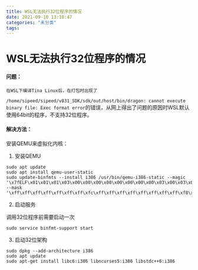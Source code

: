 ```yaml
---
title: WSL无法执行32位程序的情况
date: 2021-09-10 13:10:47
categories: "未分类"
tags:
---
```

# WSL无法执行32位程序的情况

#### 问题：

```
在WSL下编译Tina Linux后，在打包时出现了
```

`/home/sipeed/sipeed/v831_SDK/sdk/out/host/bin/dragon: cannot execute binary file: Exec format error`的错误，从网上得出了问题的原因时WSL默认使用64bit的程序，不支持32位程序。

#### 解决方法：

安装QEMU来虚拟化内核：

1. 安装QEMU

```
sudo apt update
sudo apt install qemu-user-static
sudo update-binfmts --install i386 /usr/bin/qemu-i386-static --magic '\x7fELF\x01\x01\x01\x03\x00\x00\x00\x00\x00\x00\x00\x00\x03\x00\x03\x00\x01\x00\x00\x00' --mask '\xff\xff\xff\xff\xff\xff\xff\xfc\xff\xff\xff\xff\xff\xff\xff\xff\xf8\xff\xff\xff\xff\xff\xff\xff'
```

2. 启动服务

调用32位程序前需要启动一次

```
sudo service binfmt-support start
```

3. 启动32位架构

```
sudo dpkg --add-architecture i386
sudo apt update
sudo apt-get install libc6:i386 libncurses5:i386 libstdc++6:i386
```
